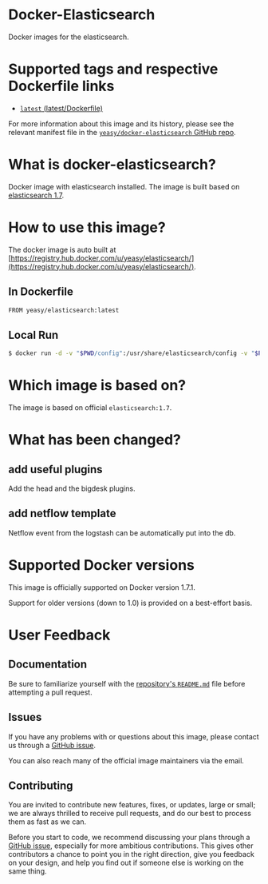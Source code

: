 Docker-Elasticsearch
===
Docker images for the elasticsearch.


# Supported tags and respective Dockerfile links

* [`latest` (latest/Dockerfile)](https://github.com/yeasy/docker-elasticsearch/blob/master/Dockerfile)

For more information about this image and its history, please see the relevant manifest file in the [`yeasy/docker-elasticsearch` GitHub repo](https://github.com/yeasy/docker-elasticsearch).

# What is docker-elasticsearch?
Docker image with elasticsearch installed. The image is built based on [elasticsearch 1.7](https://hub.docker.com/_/elasticsearch/).

# How to use this image?
The docker image is auto built at [https://registry.hub.docker.com/u/yeasy/elasticsearch/](https://registry.hub.docker.com/u/yeasy/elasticsearch/).


## In Dockerfile
```sh
FROM yeasy/elasticsearch:latest
```

## Local Run
```sh
$ docker run -d -v "$PWD/config":/usr/share/elasticsearch/config -v "$PWD/esdata":/usr/share/elasticsearch/data yeasy/elasticsearch
```

# Which image is based on?
The image is based on official `elasticsearch:1.7`.

# What has been changed?

## add useful plugins
Add the head and the bigdesk plugins.

## add netflow template
Netflow event from the logstash can be automatically put into the db.


# Supported Docker versions

This image is officially supported on Docker version 1.7.1.

Support for older versions (down to 1.0) is provided on a best-effort basis.

# User Feedback
## Documentation
Be sure to familiarize yourself with the [repository's `README.md`](https://github.com/yeasy/docker-elasticsearch/blob/master/README.md) file before attempting a pull request.

## Issues
If you have any problems with or questions about this image, please contact us through a [GitHub issue](https://github.com/yeasy/docker-elasticsearch/issues).

You can also reach many of the official image maintainers via the email.

## Contributing

You are invited to contribute new features, fixes, or updates, large or small; we are always thrilled to receive pull requests, and do our best to process them as fast as we can.

Before you start to code, we recommend discussing your plans through a [GitHub issue](https://github.com/yeasy/docker-elasticsearch/issues), especially for more ambitious contributions. This gives other contributors a chance to point you in the right direction, give you feedback on your design, and help you find out if someone else is working on the same thing.
